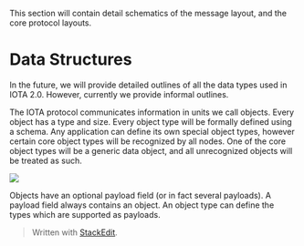 This section will contain detail schematics of the message layout, and the core protocol layouts.

# Data Structures

In the future, we will provide detailed outlines of all the data types used in IOTA 2.0.  However, currently we provide informal outlines.  

The IOTA protocol communicates information in units we call objects.  Every object has a type and size.  Every object type will be formally defined using a schema.  Any application can define its own special object types, however certain core object types will be recognized by all nodes.  One of the core object types will be a generic data object, and all unrecognized objects will be treated as such.

**![](https://lh3.googleusercontent.com/OwEHBFbL9mSZ7RFxuWN8oESQzoA60LEFW4T-ZfasnaUCbX-lEfGGDQKH5O_7DQ25CrOOf4Zg1DPaOu4rGkoGEcGIMq6hZnIy9xwJUh-6QB333f91GvH7yRHSzdVM4pdg--Z5Zaik)**

Objects have an optional payload field (or in fact several payloads).   A payload field always contains an object.  An object type can define the types which are supported as payloads.  



> Written with [StackEdit](https://stackedit.io/).
<!--stackedit_data:
eyJoaXN0b3J5IjpbLTEyMTAwMTY2MzAsLTM0NjI2MTA5OSw2MT
I1NzI1MjIsLTY0NjMxNTQ4NSw0MzYxMzAyODYsNzMwOTk4MTE2
XX0=
-->